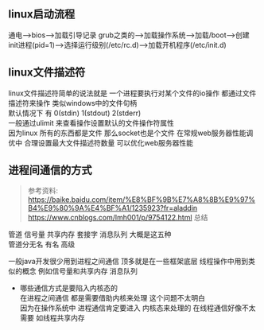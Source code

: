 ## linux启动流程 
通电-->bios-->加载引导记录 grub之类的-->加载操作系统-->加载/boot-->创建init进程(pid=1)-->选择运行级别(/etc/rc.d)-->加载开机程序(/etc/init.d)

## linux文件描述符 
linux文件描述符简单的说法就是 一个进程要执行对某个文件的io操作 都通过文件描述符来操作 类似windows中的文件句柄   
默认情况下 有 0(stdin) 1(stdout) 2(stderr)   
一般通过ulimit 来查看操作设置默认的文件操作符属性    
因为linux 所有的东西都是文件 那么socket也是个文件 在常规web服务器性能调优中 合理设置最大文件描述符数量 可以优化web服务器性能    


## 进程间通信的方式
>参考资料:
>https://baike.baidu.com/item/%E8%BF%9B%E7%A8%8B%E9%97%B4%E9%80%9A%E4%BF%A1/1235923?fr=aladdin
>https://www.cnblogs.com/lmh001/p/9754122.html 总结

管道 信号量 共享内存 套接字  消息队列  大概是这五种    
管道分无名 有名 高级

一般java开发很少用到进程之间通信 顶多就是在一些框架底层 线程操作中用到类似的概念  例如信号量和共享内存 消息队列


- 哪些通信方式是要陷入内核态的   
  在进程之间通信  都是需要借助内核来处理   这个问题不太明白     
  因为在操作系统中 进程通信肯定要进入 内核态来处理的  在线程通信好像不太需要 如线程共享内存         
